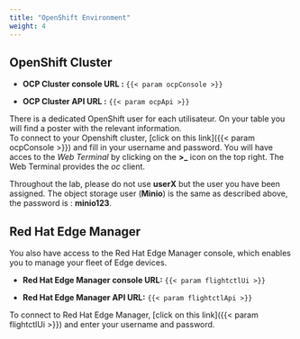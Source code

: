 ```yaml
---
title: "OpenShift Environment"
weight: 4
---
```


## OpenShift Cluster

* **OCP Cluster console URL :** `{{< param ocpConsole >}}`

* **OCP Cluster API URL :** `{{< param ocpApi >}}`

There is a dedicated OpenShift user for each utilisateur.
On your table you will find a poster with the relevant information.  
To connect to your Openshift cluster, [click on this link]({{< param ocpConsole >}}) and fill in your username and password. You will have acces to the *Web Terminal* by clicking on the **>_** icon on the top right. The Web Terminal provides the *oc* client.

Throughout the lab, please do not use **userX** but the user you have been assigned. 
The object storage user (**Minio**) is the same as described above, the password is : **minio123**.

## Red Hat Edge Manager

You also have access to the Red Hat Edge Manager console, which enables you to manage your fleet of Edge devices.

* **Red Hat Edge Manager console URL:** `{{< param flightctlUi >}}`

* **Red Hat Edge Manager API URL:** `{{< param flightctlApi >}}`

To connect to Red Hat Edge Manager, [click on this link]({{< param flightctlUi >}}) and enter your username and password.

